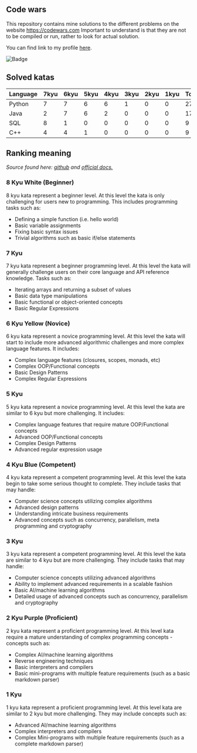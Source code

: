 ## Code wars

This repository contains mine solutions to the different problems on the website https://codewars.com
Important to understand is that they are not to be compiled or run, rather to look for actual solution.

You can find link to my profile [here](https://www.codewars.com/users/Revinder).


![Badge](https://www.codewars.com/users/Revinder/badges/large)

## Solved katas

| Language      | 7kyu          | 6kyu          | 5kyu          | 4kyu          | 3kyu          | 2kyu          | 1kyu          | Total         |
| ------------- | ------------- | ------------- | ------------- | ------------- | ------------- | ------------- | ------------- | ------------- |
| Python        | 7             | 7             | 6             | 6             | 1             | 0             | 0             | 27            |
| Java          | 2             | 7             | 6             | 2             | 0             | 0             | 0             | 17            |
| SQL           | 8             | 1             | 0             | 0             | 0             | 0             | 0             | 9             |
| C++           | 4             | 4             | 1             | 0             | 0             | 0             | 0             | 9             |


## Ranking meaning
_Source found here: [github](https://github.com/Codewars/codewars.com/wiki/Kata-Ranking)_ _and [official docs.](https://www.codewars.com/docs)_

### 8 Kyu White (Beginner)

8 kyu kata represent a beginner level.
At this level the kata is only challenging for users new to programming.
This includes programming tasks such as:

- Defining a simple function (i.e. hello world)
- Basic variable assignments
- Fixing basic syntax issues
- Trivial algorithms such as basic if/else statements

### 7 Kyu

7 kyu kata represent a beginner programming level.
At this level the kata will generally challenge users on their core language and API reference knowledge.
Tasks such as:

- Iterating arrays and returning a subset of values
- Basic data type manipulations
- Basic functional or object-oriented concepts
- Basic Regular Expressions

### 6 Kyu Yellow (Novice)

6 kyu kata represent a novice programming level. At this level the kata will start to include more advanced algorithmic challenges and more complex language features. It includes:

- Complex language features (closures, scopes, monads, etc)
- Complex OOP/Functional concepts
- Basic Design Patterns
- Complex Regular Expressions

### 5 Kyu

5 kyu kata represent a novice programming level.
At this level the kata are similar to 6 kyu but more challenging.
It includes:

- Complex language features that require mature OOP/Functional concepts
- Advanced OOP/Functional concepts
- Complex Design Patterns
- Advanced regular expression usage

### 4 Kyu Blue (Competent)

4 kyu kata represent a competent programming level.
At this level the kata begin to take some serious thought to complete.
They include tasks that may handle:

- Computer science concepts utilizing complex algorithms
- Advanced design patterns
- Understanding intricate business requirements
- Advanced concepts such as concurrency, parallelism, meta programming and cryptography

### 3 Kyu

3 kyu kata represent a competent programming level.
At this level the kata are similar to 4 kyu but are more challenging.
They include tasks that may handle:

- Computer science concepts utilizing advanced algorithms
- Ability to implement advanced requirements in a scalable fashion
- Basic AI/machine learning algorithms
- Detailed usage of advanced concepts such as concurrency, parallelism and cryptography

### 2 Kyu Purple (Proficient)

2 kyu kata represent a proficient programming level.
At this level kata require a mature understanding of complex programming concepts - concepts such as:

- Complex AI/machine learning algorithms
- Reverse engineering techniques
- Basic interpreters and compilers
- Basic mini-programs with multiple feature requirements (such as a basic markdown parser)

### 1 Kyu

1 kyu kata represent a proficient programming level.
At this level kata are similar to 2 kyu but more challenging.
They may include concepts such as:

- Advanced AI/machine learning algorithms
- Complex interpreters and compilers
- Complex Mini-programs with multiple feature requirements (such as a complete markdown parser)
